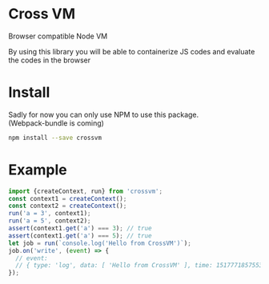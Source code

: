 # Cross VM
Browser compatible Node VM  

By using this library you will be able to containerize JS codes and evaluate
 the codes in the browser  

# Install
Sadly for now you can only use NPM to use this package.  
(Webpack-bundle is coming)  
```bash
npm install --save crossvm
```  
# Example
```js
import {createContext, run} from 'crossvm';
const context1 = createContext();
const context2 = createContext();
run('a = 3', context1);
run('a = 5', context2);
assert(context1.get('a') === 3); // true
assert(context1.get('a') === 5); // true
let job = run(`console.log('Hello from CrossVM')`);
job.on('write', (event) => {
  // event:
  // { type: 'log', data: [ 'Hello from CrossVM' ], time: 1517771857553 }
});
```
